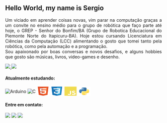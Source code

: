 ## Hello World, my name is Sergio

<p align= "justify">
  Um viciado em aprender coisas novas, vim parar na computação graças a um convite no ensino médio para o grupo de robótica que faço parte até hoje, o GREP - Senhor do Bonfim/BA (Grupo de Robotica Educacional do Piemonte Norte do Itapicuru-BA). Hoje estou cursando Licenciatura em Ciências da Computação (LCC) alimentando o gosto que tomei tanto pela robótica, como pela automação e a programação.
<br>Sou apaixonado por boas conversas e novos desafios, e alguns hobbies que gosto são músicas, livros, video-games e desenho.
</p>

<div>
  <a href="https://github.com/Sergio1102/Sergio1102">
    <img height="180cm" src="https://github-readme-stats.vercel.app/api?username=Sergio1102&show_icons=true&theme=merko">
    <img height="180cm" src="https://github-readme-stats.vercel.app/api/top-langs/?username=Sergio1102&layout=compact&langs_count=6&theme=merko">
  </a>
</div>

#### Atualmente estudando:

<div style="display: inline_block">
<img align="center" alt="Arduino" height="30" width="40" src="https://cdn.jsdelivr.net/gh/devicons/devicon@latest/icons/arduino/arduino-original-wordmark.svg">
<img align="center" alt="C" height="30" width="40" src="https://cdn.jsdelivr.net/gh/devicons/devicon@latest/icons/c/c-original.svg">
<img align="center" alt="HTML" height="30" width="40" src="https://raw.githubusercontent.com/devicons/devicon/master/icons/html5/html5-original.svg">
<img align="center" alt="CSS" height="30" width="40" src="https://raw.githubusercontent.com/devicons/devicon/master/icons/css3/css3-original.svg">
<img align="center" alt="Js" height="30" width="40" src="https://raw.githubusercontent.com/devicons/devicon/master/icons/javascript/javascript-plain.svg">
<img align="center" alt="Python" height="30" width="40" src="https://raw.githubusercontent.com/devicons/devicon/master/icons/python/python-original.svg">
</div>

#### Entre em contato:

<div>
<a href="https://instagram.com/ss_vinicius11/" target="_blank"><img src="https://img.shields.io/badge/-Instagram-%23E4405F?style=for-the-badge&logo=instagram&logoColor=white" target="_blank"></a>
<a href="https://discord.com/users/260547366635962378" target="_blank"><img src="https://img.shields.io/badge/Discord-7289DA?style=for-the-badge&logo=discord&logoColor=white" target="_blank"></a>
<a href = "mailto:sj.vinicius2003@gmail.com"><img src="https://img.shields.io/badge/-Gmail-%23333?style=for-the-badge&logo=gmail&logoColor=white" target="_blank"></a>
</div>
